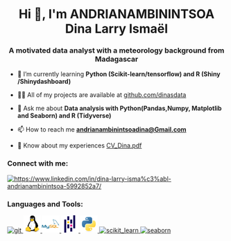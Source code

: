 <h1 align="center">Hi 👋, I'm ANDRIANAMBININTSOA Dina Larry Ismaël</h1>
<h3 align="center">A motivated data analyst with a meteorology background from Madagascar</h3>

- 🌱 I’m currently learning **Python (Scikit-learn/tensorflow) and R (Shiny /Shinydashboard)**

- 👨‍💻 All of my projects are available at [github.com/dinasdata](github.com/dinasdata)

- 💬 Ask me about **Data analysis with Python(Pandas,Numpy, Matplotlib and Seaborn) and R (Tidyverse)**

- 📫 How to reach me **andrianambinintsoadina@Gmail.com**

- 📄 Know about my experiences [CV_Dina.pdf](CV_Dina.pdf)

<h3 align="left">Connect with me:</h3>
<p align="left">
<a href="https://linkedin.com/in/dina-larry-isma%c3%abl-andrianambinintsoa-5992852a7/" target="blank"><img align="center" src="https://raw.githubusercontent.com/rahuldkjain/github-profile-readme-generator/master/src/images/icons/Social/linked-in-alt.svg" alt="https://www.linkedin.com/in/dina-larry-isma%c3%abl-andrianambinintsoa-5992852a7/" height="30" width="40" /></a>
</p>

<h3 align="left">Languages and Tools:</h3>
<p align="left"> <a href="https://git-scm.com/" target="_blank" rel="noreferrer"> <img src="https://www.vectorlogo.zone/logos/git-scm/git-scm-icon.svg" alt="git" width="40" height="40"/> </a> <a href="https://www.linux.org/" target="_blank" rel="noreferrer"> <img src="https://raw.githubusercontent.com/devicons/devicon/master/icons/linux/linux-original.svg" alt="linux" width="40" height="40"/> </a> <a href="https://www.mysql.com/" target="_blank" rel="noreferrer"> <img src="https://raw.githubusercontent.com/devicons/devicon/master/icons/mysql/mysql-original-wordmark.svg" alt="mysql" width="40" height="40"/> </a> <a href="https://pandas.pydata.org/" target="_blank" rel="noreferrer"> <img src="https://raw.githubusercontent.com/devicons/devicon/2ae2a900d2f041da66e950e4d48052658d850630/icons/pandas/pandas-original.svg" alt="pandas" width="40" height="40"/> </a> <a href="https://www.python.org" target="_blank" rel="noreferrer"> <img src="https://raw.githubusercontent.com/devicons/devicon/master/icons/python/python-original.svg" alt="python" width="40" height="40"/> </a> <a href="https://scikit-learn.org/" target="_blank" rel="noreferrer"> <img src="https://upload.wikimedia.org/wikipedia/commons/0/05/Scikit_learn_logo_small.svg" alt="scikit_learn" width="40" height="40"/> </a> <a href="https://seaborn.pydata.org/" target="_blank" rel="noreferrer"> <img src="https://seaborn.pydata.org/_images/logo-mark-lightbg.svg" alt="seaborn" width="40" height="40"/> </a> </p>
